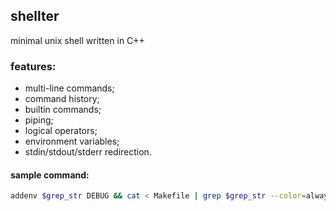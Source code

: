 ## shellter
minimal unix shell written in C++

### features:
* multi-line commands;
* command history;
* builtin commands;
* piping;
* logical operators;
* environment variables;
* stdin/stdout/stderr redirection.

#### sample command:
```bash
addenv $grep_str DEBUG && cat < Makefile | grep $grep_str --color=always -F && sudo df -h 2>/dev/null 1>>file.txt && cat file.txt
```
